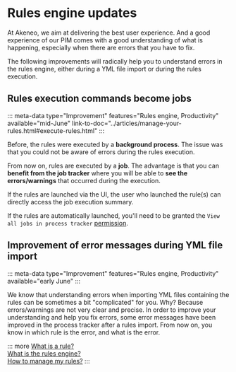 # Rules engine updates

At Akeneo, we aim at delivering the best user experience. And a good experience of our PIM comes with a good understanding of what is happening, especially when there are errors that you have to fix.

The following improvements will radically help you to understand errors in the rules engine, either during a YML file import or during the rules execution.

## Rules execution commands become jobs

::: meta-data type="Improvement" features="Rules engine, Productivity" available="mid-June" link-to-doc="../articles/manage-your-rules.html#execute-rules.html"
:::

Before, the rules were executed by a **background process**. The issue was that you could not be aware of errors during the rules execution.

From now on, rules are executed by a **job**. The advantage is that you can **benefit from the job tracker** where you will be able to **see the errors/warnings** that occurred during the execution.

If the rules are launched via the UI, the user who launched the rule(s) can directly access the job execution summary.

If the rules are automatically launched, you'll need to be granted the `View all jobs in process tracker` [permission](../articles/manage-the-interface-and-actions-accesses.html).

## Improvement of error messages during YML file import

::: meta-data type="Improvement" features="Rules engine, Productivity" available="early June"
:::

We know that understanding errors when importing YML files containing the rules can be sometimes a bit "complicated" for you. Why? Because errors/warnings are not very clear and precise.
In order to improve your understanding and help you fix errors, some error messages have been improved in the process tracker after a rules import.
From now on, you know in which rule is the error, and what is the error.

::: more
[What is a rule?](../articles//what-is-a-rule.html)  
[What is the rules engine?](../articles/get-started-with-the-rules-engine.html)   
[How to manage my rules?](../articles/manage-your-rules.html)
:::
